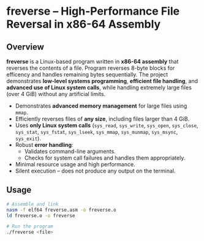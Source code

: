 # freverse – High-Performance File Reversal in x86-64 Assembly

## Overview
**freverse** is a Linux-based program written in **x86-64 assembly** that reverses the contents of a file.
Program reverses 8-byte blocks for efficency and handles remaining bytes sequentially.
The project demonstrates **low-level systems programming**, **efficient file handling**, and **advanced use of Linux system calls**, while handling extremely large files (over 4 GiB) without any artificial limits.

- Demonstrates **advanced memory management** for large files using `mmap`.  
- Efficiently reverses files of **any size**, including files larger than 4 GiB.  
- Uses **only Linux system calls** (`sys_read`, `sys_write`, `sys_open`, `sys_close`, `sys_stat`, `sys_fstat`, `sys_lseek`, `sys_mmap`, `sys_munmap`, `sys_msync`, `sys_exit`).  
- Robust **error handling**:  
  - Validates command-line arguments.  
  - Checks for system call failures and handles them appropriately.  
- Minimal resource usage and high performance.  
- Silent execution – does not produce any output on the terminal.  

## Usage
```bash
# Assemble and link
nasm -f elf64 freverse.asm -o freverse.o
ld freverse.o -o freverse

# Run the program
./freverse <file>

